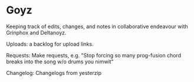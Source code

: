 # Goyz
Keeping track of edits, changes, and notes in collaborative endeavour with Grinphox and Deltanoyz.

Uploads: a backlog for upload links.

Requests: Make requests, e.g. "Stop forcing so many prog-fusion chord breaks into the song w/o drums you nimwit"

Changelog: Changelogs from yesterzip

